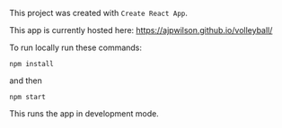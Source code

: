 This project was created with `Create React App`.

This app is currently hosted here: https://ajpwilson.github.io/volleyball/

To run locally run these commands:

`npm install`

and then

`npm start`

This runs the app in development mode.
